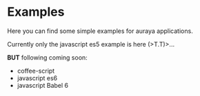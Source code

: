 # Examples

Here you can find some simple examples for auraya applications.

Currently only the javascript es5 example is here (>T.T)>...

**BUT** following coming soon:

* coffee-script
* javascript es6
* javascript Babel 6

